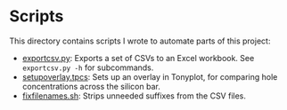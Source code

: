 # Scripts
This directory contains scripts I wrote to automate parts of this project:
- [exportcsv.py](exportcsv.py): Exports a set of CSVs to an Excel workbook. See `exportcsv.py -h` for subcommands.
- [setupoverlay.tpcs](setupoverlay.tpcs): Sets up an overlay in Tonyplot, for comparing hole concentrations across the silicon bar.
- [fixfilenames.sh](fixfilenames.sh): Strips unneeded suffixes from the CSV files.
